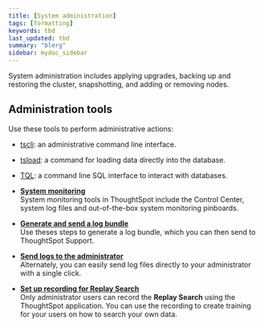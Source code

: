 ```yaml
---
title: [System administration]
tags: [formatting]
keywords: tbd
last_updated: tbd
summary: "blerg"
sidebar: mydoc_sidebar
---
```

System administration includes applying upgrades, backing up and restoring the cluster, snapshotting, and adding or removing nodes.

## Administration tools

Use these tools to perform administrative actions:

-   [tscli](../reference/tscli_command_ref.html#): an administrative command line interface.
-   [tsload](../reference/data_importer_ref.html#): a command for loading data directly into the database.
-   [TQL](../reference/sql_cli_commands.html#): a command line SQL interface to interact with databases.

-   **[System monitoring](../../admin/system_admin/monitor_pinboards.html)**  
System monitoring tools in ThoughtSpot include the Control Center, system log files and out-of-the-box system monitoring pinboards.
-   **[Generate and send a log bundle](../../admin/system_admin/generate_log_bundle.html)**  
Use theses steps to generate a log bundle, which you can then send to ThoughtSpot Support.
-   **[Send logs to the administrator](../../admin/system_admin/send_logs_to_administrator.html)**  
Alternately, you can easily send log files directly to your administrator with a single click.
-   **[Set up recording for Replay Search](../../admin/system_admin/configure_record_search.html)**  
Only administrator users can record the **Replay Search** using the ThoughtSpot application. You can use the recording to create training for your users on how to search your own data.
